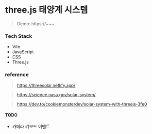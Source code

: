 # three.js 태양계 시스템

> Demo: https://~~~

### Tech Stack

- Vite
- JavaScript
- CSS
- Three.js

### reference

> https://threesolar.netlify.app/

> https://science.nasa.gov/solar-system/

> https://dev.to/cookiemonsterdev/solar-system-with-threejs-3fe0

#### TODO

- 카메라 키보드 이벤트
